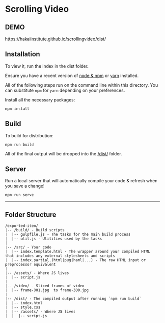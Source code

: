 # Scrolling Video 

## DEMO
https://hakaiinstitute.github.io/scrollingvideo/dist/

## Installation

To view it, run the index in the dist folder.

Ensure you have a recent version of [node & npm](https://nodejs.org/en/download/) or [yarn](https://yarnpkg.com/en/docs/install) installed.

All of the following steps run on the command line within this directory. You can substitute `npm` for `yarn` depending on your preferences.

Install all the necessary packages:

```
npm install
```

## Build

To build for distribution:

```
npm run build
```

All of the final output will be dropped into the [/dist/](./dist) folder.

## Server

Run a local server that will automatically compile your code & refresh when you save a change!

```
npm run serve
```

---

## Folder Structure

```
/exported-item/
|-- /build/ - Build scripts
|  |-- gulpfile.js - The tasks for the main build process
|  |-- util.js - Utilities used by the tasks
|
|-- /src/ - Your code
|  |-- index.template.html - The wrapper around your compiled HTML that includes any external stylesheets and scripts
|  |-- index.partial.(html|pug|haml|...) - The raw HTML input or preprocessor equivalent
|
|-- /assets/ - Where JS lives
|  |-- script.js
|
|-- /video/ - Sliced frames of video
|  |-- frame-001.jpg  to frame-300.jpg
|
|-- /dist/ - The compiled output after running `npm run build`
|  |-- index.html
|  |-- style.css
|  |-- /assets/ - Where JS lives
|  |  |-- script.js
```